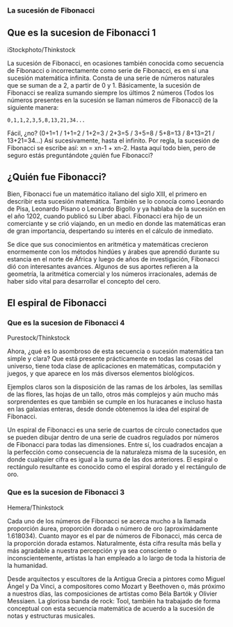 ### La sucesión de Fibonacci
## Que es la sucesion de Fibonacci 1
iStockphoto/Thinkstock

La sucesión de Fibonacci, en ocasiones también conocida como secuencia de Fibonacci o incorrectamente como serie de Fibonacci, es en sí una sucesión matemática infinita. Consta de una serie de números naturales que se suman de a 2, a partir de 0 y 1. Básicamente, la sucesión de Fibonacci se realiza sumando siempre los últimos 2 números (Todos los números presentes en la sucesión se llaman números de Fibonacci) de la siguiente manera:

    0,1,1,2,3,5,8,13,21,34...

Fácil, ¿no? (0+1=1 / 1+1=2 / 1+2=3 / 2+3=5 / 3+5=8 / 5+8=13 / 8+13=21 / 13+21=34...) Así sucesivamente, hasta el infinito. Por regla, la sucesión de Fibonacci se escribe así: xn = xn-1 + xn-2. Hasta aquí todo bien, pero de seguro estás preguntándote ¿quién fue Fibonacci?

## ¿Quién fue Fibonacci?

Bien, Fibonacci fue un matemático italiano del siglo XIII, el primero en describir esta sucesión matemática. También se lo conocía como Leonardo de Pisa, Leonardo Pisano o Leonardo Bigollo y ya hablaba de la sucesión en el año 1202, cuando publicó su Liber abaci. Fibonacci era hijo de un comerciante y se crió viajando, en un medio en donde las matemáticas eran de gran importancia, despertando su interés en el cálculo de inmediato.

Se dice que sus conocimientos en aritmética y matemáticas crecieron enormemente con los métodos hindúes y árabes que aprendió durante su estancia en el norte de África y luego de años de investigación, Fibonacci dió con interesantes avances. Algunos de sus aportes refieren a la geometría, la aritmética comercial y los números irracionales, además de haber sido vital para desarrollar el concepto del cero.

## El espiral de Fibonacci
### Que es la sucesion de Fibonacci 4
Purestock/Thinkstock

Ahora, ¿qué es lo asombroso de esta secuencia o sucesión matemática tan simple y clara? Que está presente prácticamente en todas las cosas del universo, tiene toda clase de aplicaciones en matemáticas, computación y juegos, y que aparece en los más diversos elementos biológicos.

Ejemplos claros son la disposición de las ramas de los árboles, las semillas de las flores, las hojas de un tallo, otros más complejos y aún mucho más sorprendentes es que también se cumple en los huracanes e incluso hasta en las galaxias enteras, desde donde obtenemos la idea del espiral de Fibonacci.

Un espiral de Fibonacci es una serie de cuartos de círculo conectados que se pueden dibujar dentro de una serie de cuadros regulados por números de Fibonacci para todas las dimensiones. Entre sí, los cuadrados encajan a la perfección como consecuencia de la naturaleza misma de la sucesión, en donde cualquier cifra es igual a la suma de las dos anteriores. El espiral o rectángulo resultante es conocido como el espiral dorado y el rectángulo de oro.

### Que es la sucesion de Fibonacci 3
Hemera/Thinkstock

Cada uno de los números de Fibonacci se acerca mucho a la llamada proporción áurea, proporción dorada o número de oro (aproximádamente 1.618034). Cuanto mayor es el par de números de Fibonacci, más cerca de la proporción dorada estamos. Naturalmente, ésta cifra resulta más bella y más agradable a nuestra percepción y ya sea consciente o inconscientemente, artistas la han empleado a lo largo de toda la historia de la humanidad.

Desde arquitectos y escultores de la Antigua Grecia a pintores como Miguel Ángel y Da Vinci, a compositores como Mozart y Beethoven o, más próximo a nuestros días, las composiciones de artistas como Béla Bartók y Olivier Messiaen. La gloriosa banda de rock: Tool, también ha trabajado de forma conceptual con esta secuencia matemática de acuerdo a la sucesión de notas y estructuras musicales.
